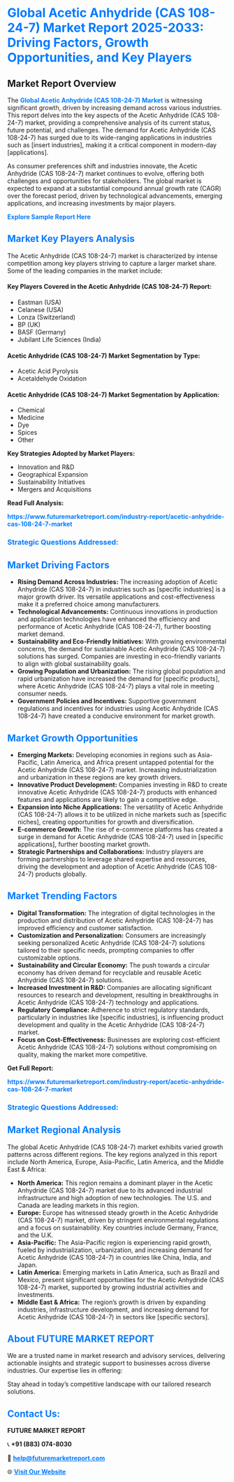<h1 style="color: #007BFF;">Global Acetic Anhydride (CAS 108-24-7) Market Report 2025-2033: Driving Factors, Growth Opportunities, and Key Players</h1>

<section id="overview">
<h2>Market Report Overview</h2>
<p>The <a href="https://www.futuremarketreport.com/industry-report/acetic-anhydride-cas-108-24-7-market" style="color: #007BFF; text-decoration: none;"><strong>Global Acetic Anhydride (CAS 108-24-7) Market</strong></a> is witnessing significant growth, driven by increasing demand across various industries. This report delves into the key aspects of the Acetic Anhydride (CAS 108-24-7) market, providing a comprehensive analysis of its current status, future potential, and challenges. The demand for Acetic Anhydride (CAS 108-24-7) has surged due to its wide-ranging applications in industries such as [insert industries], making it a critical component in modern-day [applications].</p>
<p>As consumer preferences shift and industries innovate, the Acetic Anhydride (CAS 108-24-7) market continues to evolve, offering both challenges and opportunities for stakeholders. The global market is expected to expand at a substantial compound annual growth rate (CAGR) over the forecast period, driven by technological advancements, emerging applications, and increasing investments by major players.</p>
</section>

<section id="overview">
<p><a href="https://www.futuremarketreport.com/request-sample/reportId=85589" style="color: #007BFF; text-decoration: none;"><strong>Explore Sample Report Here</strong></a></p>
</section>

<section id="key-players">
<h2 style="color: #007BFF;">Market Key Players Analysis</h2>
<p>The Acetic Anhydride (CAS 108-24-7) market is characterized by intense competition among key players striving to capture a larger market share. Some of the leading companies in the market include:</p>
<h4>Key Players Covered in the Acetic Anhydride (CAS 108-24-7) Report:</h4>
<ul><li>Eastman (USA)</li><li>Celanese (USA)</li><li>Lonza (Switzerland)</li><li>BP (UK)</li><li>BASF (Germany)</li><li>Jubilant Life Sciences (India)</li></ul>
<h4>Acetic Anhydride (CAS 108-24-7) Market Segmentation by Type:</h4>
<ul><li>Acetic Acid Pyrolysis</li><li>Acetaldehyde Oxidation</li></ul>

<h4>Acetic Anhydride (CAS 108-24-7) Market Segmentation by Application:</h4>
<ul><li>Chemical</li><li>Medicine</li><li>Dye</li><li>Spices</li><li>Other</li></ul>
<p><strong>Key Strategies Adopted by Market Players:</strong></p>
<ul>
<li>Innovation and R&D</li>
<li>Geographical Expansion</li>
<li>Sustainability Initiatives</li>
<li>Mergers and Acquisitions</li>
</ul>
</section>

<section>
<p><strong>Read Full Analysis: </strong></p><a href="https://www.futuremarketreport.com/industry-report/acetic-anhydride-cas-108-24-7-market" style="color: #007BFF; text-decoration: none;"><strong>https://www.futuremarketreport.com/industry-report/acetic-anhydride-cas-108-24-7-market</strong></a>
<h3 style="color: #007BFF;">Strategic Questions Addressed:</h3>
</section>

<section id="driving-factors">
<h2 style="color: #007BFF;">Market Driving Factors</h2>
<ul>
<li><strong>Rising Demand Across Industries:</strong> The increasing adoption of Acetic Anhydride (CAS 108-24-7) in industries such as [specific industries] is a major growth driver. Its versatile applications and cost-effectiveness make it a preferred choice among manufacturers.</li>
<li><strong>Technological Advancements:</strong> Continuous innovations in production and application technologies have enhanced the efficiency and performance of Acetic Anhydride (CAS 108-24-7), further boosting market demand.</li>
<li><strong>Sustainability and Eco-Friendly Initiatives:</strong> With growing environmental concerns, the demand for sustainable Acetic Anhydride (CAS 108-24-7) solutions has surged. Companies are investing in eco-friendly variants to align with global sustainability goals.</li>
<li><strong>Growing Population and Urbanization:</strong> The rising global population and rapid urbanization have increased the demand for [specific products], where Acetic Anhydride (CAS 108-24-7) plays a vital role in meeting consumer needs.</li>
<li><strong>Government Policies and Incentives:</strong> Supportive government regulations and incentives for industries using Acetic Anhydride (CAS 108-24-7) have created a conducive environment for market growth.</li>
</ul>
</section>

<section id="growth-opportunities">
<h2 style="color: #007BFF;">Market Growth Opportunities</h2>
<ul>
<li><strong>Emerging Markets:</strong> Developing economies in regions such as Asia-Pacific, Latin America, and Africa present untapped potential for the Acetic Anhydride (CAS 108-24-7) market. Increasing industrialization and urbanization in these regions are key growth drivers.</li>
<li><strong>Innovative Product Development:</strong> Companies investing in R&D to create innovative Acetic Anhydride (CAS 108-24-7) products with enhanced features and applications are likely to gain a competitive edge.</li>
<li><strong>Expansion into Niche Applications:</strong> The versatility of Acetic Anhydride (CAS 108-24-7) allows it to be utilized in niche markets such as [specific niches], creating opportunities for growth and diversification.</li>
<li><strong>E-commerce Growth:</strong> The rise of e-commerce platforms has created a surge in demand for Acetic Anhydride (CAS 108-24-7) used in [specific applications], further boosting market growth.</li>
<li><strong>Strategic Partnerships and Collaborations:</strong> Industry players are forming partnerships to leverage shared expertise and resources, driving the development and adoption of Acetic Anhydride (CAS 108-24-7) products globally.</li>
</ul>
</section>

<section id="trending-factors">
<h2 style="color: #007BFF;">Market Trending Factors</h2>
<ul>
<li><strong>Digital Transformation:</strong> The integration of digital technologies in the production and distribution of Acetic Anhydride (CAS 108-24-7) has improved efficiency and customer satisfaction.</li>
<li><strong>Customization and Personalization:</strong> Consumers are increasingly seeking personalized Acetic Anhydride (CAS 108-24-7) solutions tailored to their specific needs, prompting companies to offer customizable options.</li>
<li><strong>Sustainability and Circular Economy:</strong> The push towards a circular economy has driven demand for recyclable and reusable Acetic Anhydride (CAS 108-24-7) solutions.</li>
<li><strong>Increased Investment in R&D:</strong> Companies are allocating significant resources to research and development, resulting in breakthroughs in Acetic Anhydride (CAS 108-24-7) technology and applications.</li>
<li><strong>Regulatory Compliance:</strong> Adherence to strict regulatory standards, particularly in industries like [specific industries], is influencing product development and quality in the Acetic Anhydride (CAS 108-24-7) market.</li>
<li><strong>Focus on Cost-Effectiveness:</strong> Businesses are exploring cost-efficient Acetic Anhydride (CAS 108-24-7) solutions without compromising on quality, making the market more competitive.</li>
</ul>
</section>

<section>
<p><strong>Get Full Report: </strong></p><a href="https://www.futuremarketreport.com/industry-report/acetic-anhydride-cas-108-24-7-market" style="color: #007BFF; text-decoration: none;"><strong>https://www.futuremarketreport.com/industry-report/acetic-anhydride-cas-108-24-7-market</strong></a>
<h3 style="color: #007BFF;">Strategic Questions Addressed:</h3>
</section>


<section id="regional-analysis">
<h2 style="color: #007BFF;">Market Regional Analysis</h2>
<p>The global Acetic Anhydride (CAS 108-24-7) market exhibits varied growth patterns across different regions. The key regions analyzed in this report include North America, Europe, Asia-Pacific, Latin America, and the Middle East & Africa:</p>
<ul>
<li><strong>North America:</strong> This region remains a dominant player in the Acetic Anhydride (CAS 108-24-7) market due to its advanced industrial infrastructure and high adoption of new technologies. The U.S. and Canada are leading markets in this region.</li>
<li><strong>Europe:</strong> Europe has witnessed steady growth in the Acetic Anhydride (CAS 108-24-7) market, driven by stringent environmental regulations and a focus on sustainability. Key countries include Germany, France, and the U.K.</li>
<li><strong>Asia-Pacific:</strong> The Asia-Pacific region is experiencing rapid growth, fueled by industrialization, urbanization, and increasing demand for Acetic Anhydride (CAS 108-24-7) in countries like China, India, and Japan.</li>
<li><strong>Latin America:</strong> Emerging markets in Latin America, such as Brazil and Mexico, present significant opportunities for the Acetic Anhydride (CAS 108-24-7) market, supported by growing industrial activities and investments.</li>
<li><strong>Middle East & Africa:</strong> The region’s growth is driven by expanding industries, infrastructure development, and increasing demand for Acetic Anhydride (CAS 108-24-7) in sectors like [specific sectors].</li>
</ul>
</section>

<footer>
<h2 style="color: #007BFF;">About FUTURE MARKET REPORT</h2>
<p>We are a trusted name in market research and advisory services, delivering actionable insights and strategic support to businesses across diverse industries. Our expertise lies in offering:</p>

<p>Stay ahead in today’s competitive landscape with our tailored research solutions.</p>

<h2 style="color: #007BFF;">Contact Us:</h2>
<p><strong>FUTURE MARKET REPORT</strong></p>
<p>📞 <strong>+91 (883) 074-8030</strong></p>
<p>📧 <strong><a href="mailto:help@futuremarketreport.com" style="color: #007BFF;">help@futuremarketreport.com</a></strong></p>
<p>🌐 <strong><a href="https://www.futuremarketreport.com/" style="color: #007BFF;">Visit Our Website</a></strong></p>
</footer>